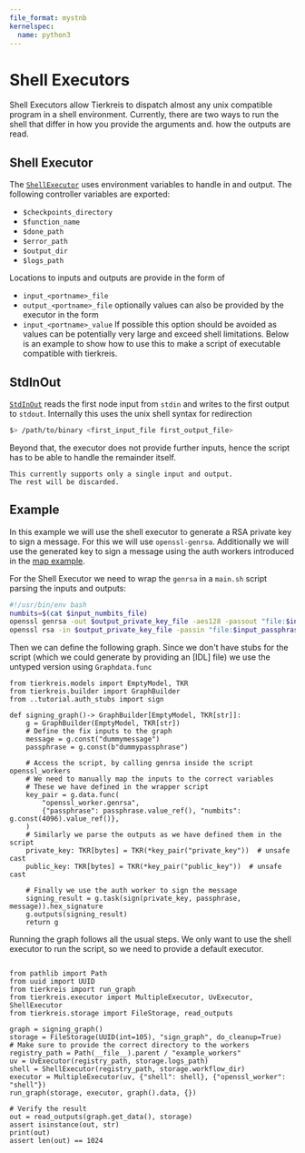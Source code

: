 ```yaml
---
file_format: mystnb
kernelspec:
  name: python3
---
```


# Shell Executors

Shell Executors allow Tierkreis to dispatch almost any unix compatible program in a shell environment.
Currently, there are two ways to run the shell that differ in how you provide the arguments and. how the outputs are read.

## Shell Executor

The [`ShellExecutor`](#tierkreis.controller.executor.shell_executor.ShellExecutor) uses environment variables to handle in and output.
The following controller variables are exported:

- `$checkpoints_directory`
- `$function_name`
- `$done_path`
- `$error_path`
- `$output_dir`
- `$logs_path`

Locations to inputs and outputs are provide in the form of

- `input_<portname>_file`
- `output_<portname>_file`
  optionally values can also be provided by the executor in the form
- `input_<portname>_value`
  If possible this option should be avoided as values can be potentially very large and exceed shell limitations.
  Below is an example to show how to use this to make a script of executable compatible with tierkreis.

## StdInOut

[`StdInOut`](#tierkreis.controller.executor.stdinout.StdInOut) reads the first node input from `stdin` and writes to the first output to `stdout`.
Internally this uses the unix shell syntax for redirection

```sh
$> /path/to/binary <first_input_file first_output_file>
```

Beyond that, the executor does not provide further inputs, hence the script has to be able to handle the remainder itself.

```{warning}
This currently supports only a single input and output.
The rest will be discarded.
```

## Example

In this example we will use the shell executor to generate a RSA private key to sign a message.
For this we will use `openssl-genrsa`.
Additionally we will use the generated key to sign a message using the auth workers introduced in the [map example](../tutorial/map.md).

For the Shell Executor we need to wrap the `genrsa` in a `main.sh` script parsing the inputs and outputs:

```sh
#!/usr/bin/env bash
numbits=$(cat $input_numbits_file)
openssl genrsa -out $output_private_key_file -aes128 -passout "file:$input_passphrase_file" $numbits
openssl rsa -in $output_private_key_file -passin "file:$input_passphrase_file" -pubout -out $output_public_key_file

```

Then we can define the following graph.
Since we don't have stubs for the script (which we could generate by providing an [IDL] file) we use the untyped version using `Graphdata.func`

```{code} ipython3
from tierkreis.models import EmptyModel, TKR
from tierkreis.builder import GraphBuilder
from ..tutorial.auth_stubs import sign

def signing_graph()-> GraphBuilder[EmptyModel, TKR[str]]:
    g = GraphBuilder(EmptyModel, TKR[str])
    # Define the fix inputs to the graph
    message = g.const("dummymessage")
    passphrase = g.const(b"dummypassphrase")

    # Access the script, by calling genrsa inside the script openssl_workers
    # We need to manually map the inputs to the correct variables
    # These we have defined in the wrapper script
    key_pair = g.data.func(
        "openssl_worker.genrsa",
        {"passphrase": passphrase.value_ref(), "numbits": g.const(4096).value_ref()},
    )
    # Similarly we parse the outputs as we have defined them in the script
    private_key: TKR[bytes] = TKR(*key_pair("private_key"))  # unsafe cast
    public_key: TKR[bytes] = TKR(*key_pair("public_key"))  # unsafe cast

    # Finally we use the auth worker to sign the message
    signing_result = g.task(sign(private_key, passphrase, message)).hex_signature
    g.outputs(signing_result)
    return g
```

Running the graph follows all the usual steps.
We only want to use the shell executor to run the script, so we need to provide a default executor.

```{code} ipython3

from pathlib import Path
from uuid import UUID
from tierkreis import run_graph
from tierkreis.executor import MultipleExecutor, UvExecutor, ShellExecutor
from tierkreis.storage import FileStorage, read_outputs

graph = signing_graph()
storage = FileStorage(UUID(int=105), "sign_graph", do_cleanup=True)
# Make sure to provide the correct directory to the workers
registry_path = Path(__file__).parent / "example_workers"
uv = UvExecutor(registry_path, storage.logs_path)
shell = ShellExecutor(registry_path, storage.workflow_dir)
executor = MultipleExecutor(uv, {"shell": shell}, {"openssl_worker": "shell"})
run_graph(storage, executor, graph().data, {})

# Verify the result
out = read_outputs(graph.get_data(), storage)
assert isinstance(out, str)
print(out)
assert len(out) == 1024
```
